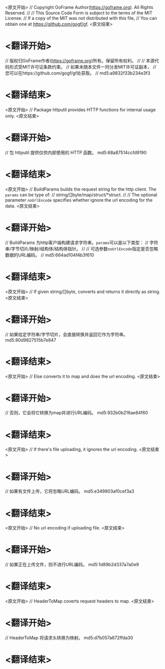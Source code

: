 
<原文开始>
// Copyright GoFrame Author(https://goframe.org). All Rights Reserved.
//
// This Source Code Form is subject to the terms of the MIT License.
// If a copy of the MIT was not distributed with this file,
// You can obtain one at https://github.com/gogf/gf.
<原文结束>

# <翻译开始>
// 版权归GoFrame作者(https://goframe.org)所有。保留所有权利。
//
// 本源代码形式受MIT许可证条款约束。
// 如果未随本文件一同分发MIT许可证副本，
// 您可以在https://github.com/gogf/gf处获取。
// md5:a9832f33b234e3f3
# <翻译结束>


<原文开始>
// Package httputil provides HTTP functions for internal usage only.
<原文结束>

# <翻译开始>
// 包 httputil 提供仅供内部使用的 HTTP 函数。 md5:68a87514ccfd9190
# <翻译结束>


<原文开始>
// BuildParams builds the request string for the http client. The `params` can be type of:
// string/[]byte/map/struct/*struct.
//
// The optional parameter `noUrlEncode` specifies whether ignore the url encoding for the data.
<原文结束>

# <翻译开始>
// BuildParams 为http客户端构建请求字符串。`params`可以是以下类型：
// 字符串/字节切片/映射/结构体/结构体指针。
//
// 可选参数`noUrlEncode`指定是否忽略数据的URL编码。
// md5:664ad104f4b3f610
# <翻译结束>


<原文开始>
// If given string/[]byte, converts and returns it directly as string.
<原文结束>

# <翻译开始>
// 如果给定字符串/字节切片，会直接转换并返回它作为字符串。 md5:80d9827515b7e847
# <翻译结束>


<原文开始>
// Else converts it to map and does the url encoding.
<原文结束>

# <翻译开始>
// 否则，它会将它转换为map并进行URL编码。 md5:932b0b216ae84f60
# <翻译结束>


<原文开始>
// If there's file uploading, it ignores the url encoding.
<原文结束>

# <翻译开始>
// 如果有文件上传，它将忽略URL编码。 md5:e349803af0cef3a3
# <翻译结束>


<原文开始>
// No url encoding if uploading file.
<原文结束>

# <翻译开始>
// 如果正在上传文件，则不进行URL编码。 md5:1d89b2d337a7a0e9
# <翻译结束>


<原文开始>
// HeaderToMap coverts request headers to map.
<原文结束>

# <翻译开始>
// HeaderToMap 将请求头转换为映射。 md5:d7b057a672ffda30
# <翻译结束>

